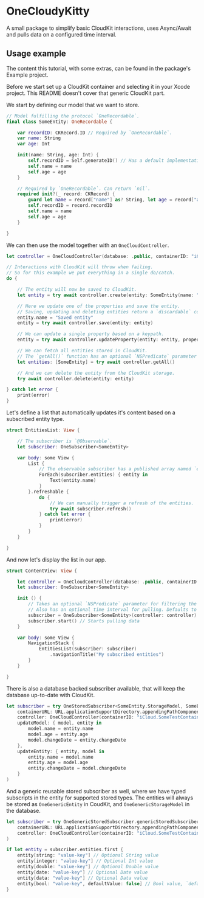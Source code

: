 # OneCloudyKitty
A small package to simplify basic CloudKit interactions, uses Async/Await and pulls data on a configured time interval.

## Usage example

The content this tutorial, with some extras, can be found in the package's Example project.

Before we start set up a CloudKit container and selecting it in your Xcode project. This README doesn't cover that generic CloudKit part.

We start by defining our model that we want to store.
```swift
// Model fulfilling the protocol `OneRecordable`.
final class SomeEntity: OneRecordable {

    var recordID: CKRecord.ID // Required by `OneRecordable`.
    var name: String
    var age: Int

    init(name: String, age: Int) {
        self.recordID = Self.generateID() // Has a default implementation in `OneRecordable`.
        self.name = name
        self.age = age
    }

    // Required by `OneRecordable`. Can return `nil`.
    required init?(_ record: CKRecord) {
        guard let name = record["name"] as? String, let age = record["age"] as? Int else { return nil }
        self.recordID = record.recordID
        self.name = name
        self.age = age
    }

}
```

We can then use the model together with an `OneCloudController`.
```swift
let controller = OneCloudController(database: .public, containerID: "iCloud.SomeTestContainer")

// Interactions with CloudKit will throw when failing.
// So for this example we put everything in a single do/catch.
do {

    // The entity will now be saved to CloudKit.
    let entity = try await controller.create(entity: SomeEntity(name: "Some entity", age: 41))

    // Here we update one of the properties and save the entity.
    // Saving, updating and deleting entities return a `discardable` copy of the entity.
    entity.name = "Saved entity"
    entity = try await controller.save(entity: entity)

    // We can update a single property based on a keypath.
    entity = try await controller.updateProperty(entity: entity, property: \.age, value: 42)

    // We can fetch all entities stored in CloudKit.
    // The `getAll()` function has an optional `NSPredicate` parameter for filtering the result.
    let entities: [SomeEntity] = try await controller.getAll()

    // And we can delete the entity from the CloudKit storage.
    try await controller.delete(entity: entity)

} catch let error {
    print(error)
}
```

Let's define a list that automatically updates it's content based on a subscribed entity type.
```swift
struct EntitiesList: View {

    // The subscriber is `@Observable`.
    let subscriber: OneSubscriber<SomeEntity>

    var body: some View {
        List {
            // The observable subscriber has a published array named `entities`.
            ForEach(subscriber.entities) { entity in
                Text(entity.name)
            }
        }.refreshable {
            do {
                // We can manually trigger a refresh of the entities.
                try await subscriber.refresh()
            } catch let error {
                print(error)
            }
        }
    }

}
```

And now let's display the list in our app.
```swift
struct ContentView: View {

    let controller = OneCloudController(database: .public, containerID: "iCloud.SomeTestContainer")
    let subscriber: OneSubscriber<SomeEntity>

    init () {
        // Takes an optional `NSPredicate` parameter for filtering the fetched entities.
        // Also has an optional time interval for pulling. Defaults to `5` minutes.
        subscriber = OneSubscriber<SomeEntity>(controller: controller)
        subscriber.start() // Starts pulling data
    }

    var body: some View {
        NavigationStack {
            EntitiesList(subscriber: subscriber)
                .navigationTitle("My subscribed entities")
        }
    }

}
```

There is also a database backed subscriber available, that will keep the database up-to-date with CloudKit.
```swift
let subscriber = try OneStoredSubscriber<SomeEntity.StorageModel, SomeEntity>(
    containerURL: URL.applicationSupportDirectory.appendingPathComponent("MyApp/database.sqlite"),
    controller: OneCloudController(containerID: "iCloud.SomeTestContainer"),
    updateModel: { model, entity in
        model.name = entity.name
        model.age = entity.age
        model.changeDate = entity.changeDate
    },
    updateEntity: { entity, model in
        entity.name = model.name
        entity.age = model.age
        entity.changeDate = model.changeDate
    }
)
```

And a generic reusable stored subscriber as well, where we have typed subscripts in the entity for supported stored types.
The entities will always be stored as `OneGenericEntity` in CoudKit, and `OneGenericStorageModel` in the database.
```swift
let subscriber = try OneGenericStoredSubscriber.genericStoredSubscriber(
    containerURL: URL.applicationSupportDirectory.appendingPathComponent("MyApp/database.sqlite"),
    controller: OneCloudController(containerID: "iCloud.SomeTestContainer")
)

if let entity = subscriber.entities.first {
    entity[string: "value-key"] // Optional String value
    entity[integer: "value-key"] // Optional Int value
    entity[double: "value-key"] // Optional Double value
    entity[date: "value-key"] // Optional Date value
    entity[data: "value-key"] // Optional Data value
    entity[bool: "value-key", defaultValue: false] // Bool value, `defaultValue` is optionl.
}
```
